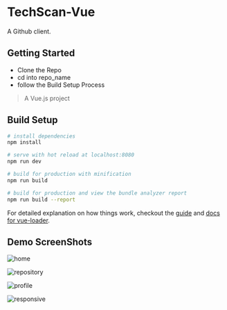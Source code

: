 # TechScan-Vue

  A Github client.

## Getting Started

  * Clone the Repo
  * cd into repo_name
  * follow the Build Setup Process
  
> A Vue.js project

## Build Setup

``` bash
# install dependencies
npm install

# serve with hot reload at localhost:8080
npm run dev

# build for production with minification
npm run build

# build for production and view the bundle analyzer report
npm run build --report
```

For detailed explanation on how things work, checkout the [guide](http://vuejs-templates.github.io/webpack/) and [docs for vue-loader](http://vuejs.github.io/vue-loader).

## Demo ScreenShots

![home](https://user-images.githubusercontent.com/7887699/29996721-95c015fe-9021-11e7-9c08-2e558b16f073.png)

![repository](https://user-images.githubusercontent.com/7887699/29996728-afb0e9e8-9021-11e7-891e-d8b261c6974a.png)

![profile](https://user-images.githubusercontent.com/7887699/29996734-c22591a0-9021-11e7-99ee-827f387e21bf.png)

![responsive](https://user-images.githubusercontent.com/7887699/29996743-eb269ca2-9021-11e7-98ef-0bb5c5c3bd19.png)
